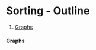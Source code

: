 Sorting - Outline
===
1. <a class="nav-link" href="#graphs">Graphs</a>



<h4 id="graphs">Graphs</h4>
